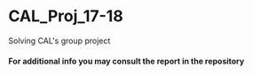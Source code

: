 # CAL_Proj_17-18
Solving CAL's group project

#### For additional info you may consult the report in the repository
